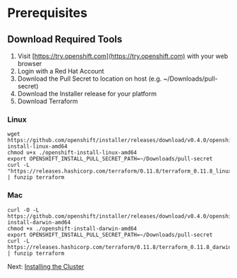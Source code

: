 # Prerequisites

## Download Required Tools

1. Visit [https://try.openshift.com](https://try.openshift.com) with your web browser
1. Login with a Red Hat Account
1. Download the Pull Secret to location on host (e.g. ~/Downloads/pull-secret)
1. Download the Installer release for your platform
1. Download Terraform

### Linux

```
wget https://github.com/openshift/installer/releases/download/v0.4.0/openshift-install-linux-amd64
chmod u+x ./openshift-install-linux-amd64
export OPENSHIFT_INSTALL_PULL_SECRET_PATH=~/Downloads/pull-secret
curl -L "https://releases.hashicorp.com/terraform/0.11.8/terraform_0.11.8_linux_amd64.zip" | funzip terraform
```

### Mac

```
curl -O -L https://github.com/openshift/installer/releases/download/v0.4.0/openshift-install-darwin-amd64
chmod +x ./openshift-install-darwin-amd64
export OPENSHIFT_INSTALL_PULL_SECRET_PATH=~/Downloads/pull-secret
curl -L https://releases.hashicorp.com/terraform/0.11.8/terraform_0.11.8_darwin_amd64.zip | funzip terraform
```


Next: [Installing the Cluster](02-install.md)
